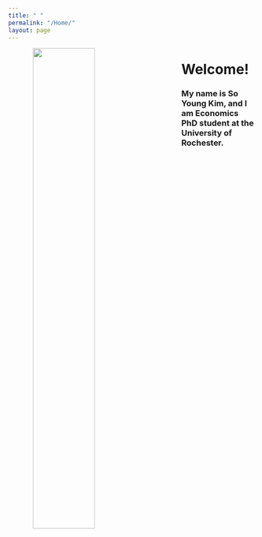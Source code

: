 ```yaml
---
title: " "
permalink: "/Home/"
layout: page
---
```



<img align="left" width="50%" height="50%" src="https://soyoungkim-econ.github.io/assets/profile.JPG" hspace="50">

# Welcome! 

<h3> My name is So Young Kim, and I am Economics PhD student at the University of Rochester.
</h3>
